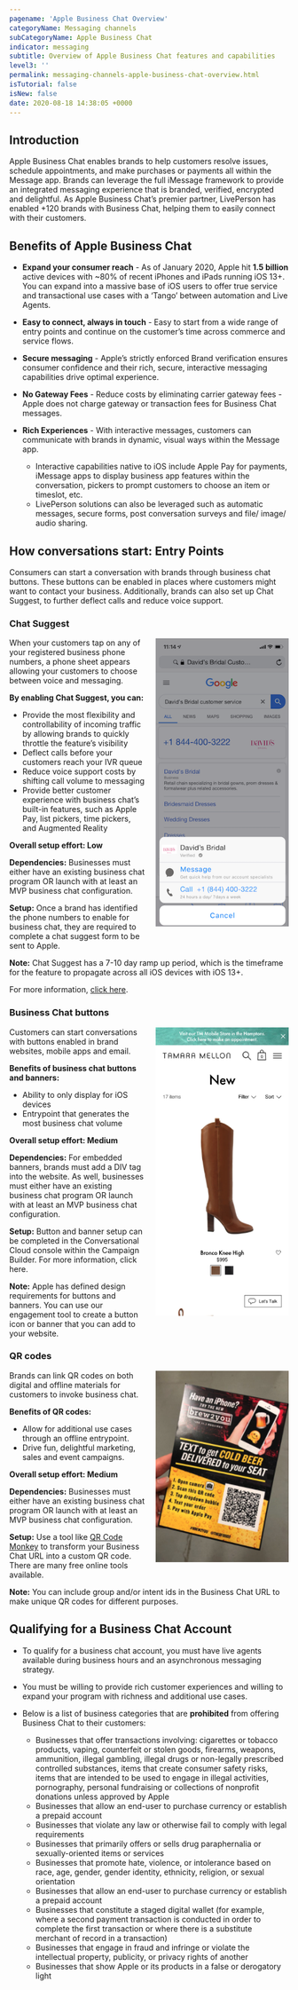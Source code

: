 ```yaml
---
pagename: 'Apple Business Chat Overview'
categoryName: Messaging channels
subCategoryName: Apple Business Chat
indicator: messaging
subtitle: Overview of Apple Business Chat features and capabilities
level3: ''
permalink: messaging-channels-apple-business-chat-overview.html
isTutorial: false
isNew: false
date: 2020-08-18 14:38:05 +0000
---
```

## Introduction

Apple Business Chat enables brands to help customers resolve issues, schedule appointments, and make purchases or payments all within the Message app.  Brands can leverage the full iMessage framework to provide an integrated messaging experience that is branded, verified, encrypted and delightful. As Apple Business Chat’s premier partner, LivePerson has enabled +120 brands with Business Chat, helping them to easily connect with their customers.


## Benefits of Apple Business Chat

* **Expand your consumer reach** - As of January 2020, Apple hit **1.5 billion** active devices with ~80% of recent iPhones and iPads running iOS 13+. You can expand into a massive base of iOS users to offer true service and transactional use cases with a ‘Tango’ between automation and Live Agents.

* **Easy to connect, always in touch** - Easy to start from a wide range of entry points and continue on the customer’s time across commerce and service flows. 

* **Secure messaging** - Apple’s strictly enforced Brand verification ensures consumer confidence and their rich, secure, interactive messaging capabilities drive optimal experience. 

* **No Gateway Fees** - Reduce costs by eliminating carrier gateway fees - Apple does not charge gateway or transaction fees for Business Chat messages.

* **Rich Experiences** - With interactive messages, customers can communicate with brands in dynamic, visual ways within the Message app.

  * Interactive capabilities native to iOS include Apple Pay for payments, iMessage apps to display business app features within the conversation, pickers to prompt customers to choose an item or timeslot, etc. 
  * LivePerson solutions can also be leveraged such as automatic messages, secure forms, post conversation surveys and file/ image/ audio sharing. 


## How conversations start: Entry Points

Consumers can start a conversation with brands through business chat buttons. These  buttons can be enabled in places where customers might want to contact your business. Additionally, brands can also set up Chat Suggest, to further deflect calls and reduce voice support. 

### Chat Suggest
<img src="img/abc-davids-chat-suggest.png" style="float:right;width:240px;margin:0 0 10px 20px">
When your customers tap on any of your registered business phone numbers, a phone sheet appears allowing your customers to choose between voice and messaging.

  **By enabling Chat Suggest, you can:**
  * Provide the most flexibility and controllability of incoming traffic by allowing brands to quickly throttle the feature’s visibility
  * Deflect calls before your customers  reach your IVR queue 
  * Reduce voice support costs by shifting call volume to messaging 
  * Provide better customer experience with business chat’s built-in features, such as Apple Pay, list pickers, time pickers, and Augmented Reality 

  **Overall setup effort: Low** 

  **Dependencies:** Businesses must either have an existing business chat program OR launch with at least an MVP business chat configuration.

  **Setup:** Once a brand has identified the phone numbers to enable for business chat, they are required to complete a chat suggest form to be sent to Apple. 

  **Note:** Chat Suggest has a 7-10 day ramp up period, which is the timeframe for the feature to propagate across all iOS devices with iOS 13+.

  For more information, [click here](https://register.apple.com/resources/business-chat/BC-ChatSuggestGuide.pdf).

### Business Chat buttons
<img src="img/abc-tamara-web-button.png" style="float:right;width:240px;margin:0 0 10px 20px">
Customers can start conversations with  buttons enabled in brand websites, mobile apps and email.

  **Benefits of business chat buttons and banners:**
  * Ability to only display for iOS devices
  * Entrypoint that generates the most business chat volume

  **Overall setup effort: Medium** 

  **Dependencies:** For embedded banners, brands must add a DIV tag into the website. As well, businesses must either have an existing business chat program OR launch with at least an MVP business chat configuration.

  **Setup:** Button and banner setup can be completed in the Conversational Cloud console within the Campaign Builder. For more information, click here. 

  **Note:** Apple has defined design requirements for buttons and banners. You can use our engagement tool to create a button icon or banner that you can add to your website.

### QR codes
<img src="img/abc-brew-qr.png" style="float:right;width:240px;margin:0 0 10px 20px">
Brands can link QR codes on both digital and offline materials for customers to invoke business chat. 

  **Benefits of QR codes:**
  * Allow for additional use cases through an offline entrypoint. 
  * Drive fun, delightful marketing, sales and event campaigns.

  **Overall setup effort: Medium**

  **Dependencies:** Businesses must either have an existing business chat program OR launch with at least an MVP business chat configuration.

  **Setup:** Use a tool like [QR Code Monkey](https://www.qrcode-monkey.com/) to transform your Business Chat URL into a custom QR code. There are many free online tools available. 

  **Note:** You can include group and/or intent ids in the Business Chat URL to make unique QR codes for different purposes. 

## Qualifying for a Business Chat Account

* To qualify for a business chat account, you must have live agents available during business hours and an asynchronous messaging strategy. 
* You must be willing to provide rich customer experiences and willing to expand your program with richness and additional use cases. 
* Below is a list of business categories that are **prohibited** from offering Business Chat to their customers: 

  * Businesses that offer transactions involving: cigarettes or tobacco products, vaping, counterfeit or stolen goods, firearms, weapons, ammunition, illegal gambling, illegal drugs or non-legally prescribed controlled substances, items that create consumer safety risks, items that are intended to be used to engage in illegal activities, pornography, personal fundraising or collections of nonprofit donations unless approved by Apple 
  * Businesses that allow an end-user to purchase currency or establish a prepaid account
  * Businesses that violate any law or otherwise fail to comply with legal requirements
  * Businesses that primarily offers or sells drug paraphernalia or sexually-oriented items or services
  * Businesses that promote hate, violence, or intolerance based on race, age, gender, gender identity, ethnicity, religion, or sexual orientation
  * Businesses that allow an end-user to purchase currency or establish a prepaid account
  * Businesses that constitute a staged digital wallet (for example, where a second payment transaction is conducted in order to complete the first transaction or where there is a substitute merchant of record in a transaction)
  * Businesses that engage in fraud and infringe or violate the intellectual property, publicity, or privacy rights of another
  * Businesses that show Apple or its products in a false or derogatory light

  
